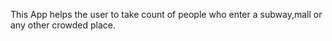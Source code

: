This App helps the user to take count of people who enter a subway,mall or any other crowded place. 
